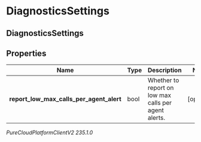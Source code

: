 # DiagnosticsSettings

## DiagnosticsSettings

## Properties

|Name | Type | Description | Notes|
|------------ | ------------- | ------------- | -------------|
| **report_low_max_calls_per_agent_alert** | bool | Whether to report on low max calls per agent alerts. | [optional] |



_PureCloudPlatformClientV2 235.1.0_
